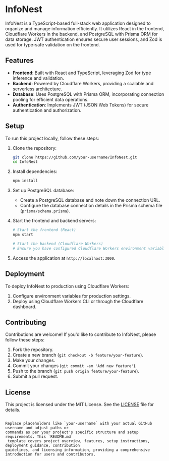 # InfoNest

InfoNest is a TypeScript-based full-stack web application designed to organize and manage information efficiently.
It utilizes React in the frontend, Cloudflare Workers in the backend, and PostgreSQL with Prisma ORM for data storage.
JWT authentication ensures secure user sessions, and Zod is used for type-safe validation on the frontend.

## Features

- **Frontend**: Built with React and TypeScript, leveraging Zod for type inference and validation.
- **Backend**: Powered by Cloudflare Workers, providing a scalable and serverless architecture.
- **Database**: Uses PostgreSQL with Prisma ORM, incorporating connection pooling for efficient data operations.
- **Authentication**: Implements JWT (JSON Web Tokens) for secure authentication and authorization.

## Setup

To run this project locally, follow these steps:

1. Clone the repository:
   ```bash
   git clone https://github.com/your-username/InfoNest.git
   cd InfoNest
   ```

2. Install dependencies:
   ```bash
   npm install
   ```

3. Set up PostgreSQL database:
   - Create a PostgreSQL database and note down the connection URL.
   - Configure the database connection details in the Prisma schema file (`prisma/schema.prisma`).

4. Start the frontend and backend servers:
   ```bash
   # Start the frontend (React)
   npm start

   # Start the backend (Cloudflare Workers)
   # Ensure you have configured Cloudflare Workers environment variables for local development.
   ```

5. Access the application at `http://localhost:3000`.

## Deployment

To deploy InfoNest to production using Cloudflare Workers:

1. Configure environment variables for production settings.
2. Deploy using Cloudflare Workers CLI or through the Cloudflare dashboard.

## Contributing

Contributions are welcome! If you'd like to contribute to InfoNest, please follow these steps:

1. Fork the repository.
2. Create a new branch (`git checkout -b feature/your-feature`).
3. Make your changes.
4. Commit your changes (`git commit -am 'Add new feature'`).
5. Push to the branch (`git push origin feature/your-feature`).
6. Submit a pull request.

## License

This project is licensed under the MIT License. See the [LICENSE](./LICENSE) file for details.

```

Replace placeholders like `your-username` with your actual GitHub username and adjust paths or
commands as per your project's specific structure and setup requirements. This `README.md`
 template covers project overview, features, setup instructions, deployment guidance, contribution
guidelines, and licensing information, providing a comprehensive introduction for users and contributors.
